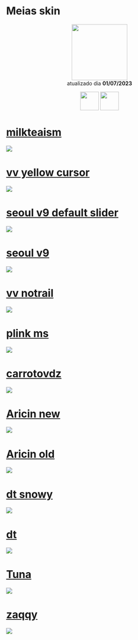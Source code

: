 # Meias skin 

<p align="center">
   <a href="https://osu.ppy.sh/users/18563131">
    <img src="https://a.ppy.sh/18563131"
         width="150"
         height="150">
   </a>
<br>
  atualizado dia
  <b> 01/07/2023 </b>
</p>
   <p align="center">
   <a href="https://twitter.com/meias_ms">
  <img src="https://i.imgur.com/PUQ5uWf.png" 
       width="50" 
       height="50"></a>
     <a href="https://www.twitch.tv/meias_ms">
  <img src="https://i.imgur.com/HM030lk.png" 
       width="50" 
       height="50"></a>
<br>
   </p>
   
# [milkteaism](https://github.com/Yumiih/Skins/raw/main/players/meias/milkteaism.osk)
[![](https://osu.ppy.sh/ss/19056581/78f5)](https://github.com/Yumiih/Skins/raw/main/players/meias/milkteaism.osk)

# [vv yellow cursor](https://github.com/Yumiih/Skins/raw/main/players/meias/vv%20yellow%20cursor.osk)
[![](https://osu.ppy.sh/ss/18680306/1590)](https://github.com/Yumiih/Skins/raw/main/players/meias/vv%20yellow%20cursor.osk)

# [seoul v9 default slider](https://drive.google.com/file/d/126ddIqncICRCccLK0wsHMHm3yqYU6MJx/view?usp=drive_link)
[![](https://cdn.discordapp.com/attachments/1052716407546183744/1124876181926326412/screenshot564.jpg)](https://drive.google.com/file/d/126ddIqncICRCccLK0wsHMHm3yqYU6MJx/view?usp=drive_link)

# [seoul v9](https://drive.google.com/file/d/1wOa6nLp-8BQ-6yvVKfnj07OGRToEDlua/view?usp=drive_link)
[![](https://osu.ppy.sh/ss/18680296/a5b0)](https://drive.google.com/file/d/1wOa6nLp-8BQ-6yvVKfnj07OGRToEDlua/view?usp=drive_link)

# [vv notrail](https://github.com/Yumiih/Skins/raw/main/players/meias/vv%20notrail.osk)
[![](https://osu.ppy.sh/ss/18680295/c7fb)](https://github.com/Yumiih/Skins/raw/main/players/meias/vv%20notrail.osk)

# [plink ms](https://github.com/Yumiih/Skins/raw/main/players/meias/plink%20ms.osk)
[![](https://osu.ppy.sh/ss/18680293/c812)](https://github.com/Yumiih/Skins/raw/main/players/meias/plink%20ms.osk)

# [carrotovdz](https://github.com/Yumiih/Skins/raw/main/players/meias/carrotovdz.osk)
[![](https://osu.ppy.sh/ss/18680291/121e)](https://github.com/Yumiih/Skins/raw/main/players/meias/carrotovdz.osk)

# [Aricin new](https://github.com/Yumiih/Skins/raw/main/players/meias/aricin%20new.osk)
[![](https://osu.ppy.sh/ss/19056583/f733)](https://github.com/Yumiih/Skins/raw/main/players/meias/aricin%20new.osk)

# [Aricin old](https://github.com/Yumiih/Skins/raw/main/players/meias/aricin%20old.osk)
[![](https://osu.ppy.sh/ss/18680283/afb5)](https://github.com/Yumiih/Skins/raw/main/players/meias/aricin%20old.osk)

# [dt snowy](https://github.com/Yumiih/Skins/raw/main/players/meias/dt%20snowy.osk)
[![](https://osu.ppy.sh/ss/18680270/5af6)](https://github.com/Yumiih/Skins/raw/main/players/meias/dt%20snowy.osk)

# [dt](https://github.com/Yumiih/Skins/raw/main/players/meias/dt.osk)
[![](https://osu.ppy.sh/ss/18680266/c327)](https://github.com/Yumiih/Skins/raw/main/players/meias/dt.osk)

# [Tuna](https://github.com/Yumiih/Skins/raw/main/players/meias/tuna.osk)
[![](https://osu.ppy.sh/ss/18680262/dbed)](https://github.com/Yumiih/Skins/raw/main/players/meias/tuna.osk)

# [zaqqy](https://github.com/Yumiih/Skins/raw/main/players/meias/zaqqy.osk)
[![](https://osu.ppy.sh/ss/18680254/84c4)](https://github.com/Yumiih/Skins/raw/main/players/meias/zaqqy.osk)


